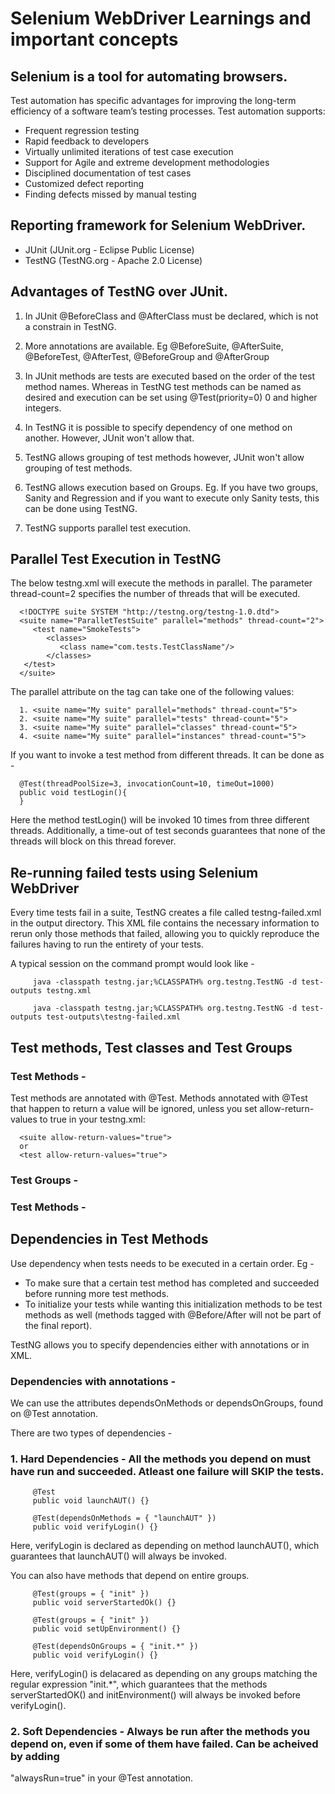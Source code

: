 # Selenium WebDriver Learnings and important concepts
## Selenium is a tool for automating browsers. 

Test automation has specific advantages for improving the long-term efficiency of a software team’s testing processes. Test automation supports:

- Frequent regression testing
- Rapid feedback to developers
- Virtually unlimited iterations of test case execution
- Support for Agile and extreme development methodologies
- Disciplined documentation of test cases
- Customized defect reporting
- Finding defects missed by manual testing

## Reporting framework for Selenium WebDriver. 
- JUnit (JUnit.org - Eclipse Public License)
- TestNG (TestNG.org - Apache 2.0 License) 

## Advantages of TestNG over JUnit. 
   1. In JUnit @BeforeClass and @AfterClass must be declared, which is not a constrain in TestNG. 
    
   2. More annotations are available. Eg @BeforeSuite, @AfterSuite, @BeforeTest, @AfterTest, @BeforeGroup and @AfterGroup
   
   3. In JUnit methods are tests are executed based on the order of the test method names. Whereas in TestNG test methods can be named as    desired and execution can be set using @Test(priority=0) 0 and higher integers. 
   
   4. In TestNG it is possible to specify dependency of one method on another. However, JUnit won't allow that. 
   
   5. TestNG allows grouping of test methods however, JUnit won't allow grouping of test methods. 
   
   6. TestNG allows execution based on Groups. Eg. If you have two groups, Sanity and Regression and if you want to execute only Sanity      tests, this can be done using TestNG. 
   
   7. TestNG supports parallel test execution.

## Parallel Test Execution in TestNG 

The below testng.xml will execute the methods in parallel. The parameter thread-count=2 specifies the number of threads that will be executed. 

      <!DOCTYPE suite SYSTEM "http://testng.org/testng-1.0.dtd">
      <suite name="ParalletTestSuite" parallel="methods" thread-count="2">
         <test name="SmokeTests">
            <classes>
               <class name="com.tests.TestClassName"/>
            </classes>
       </test>
      </suite>

The parallel attribute on the <suite> tag can take one of the following values: 

      1. <suite name="My suite" parallel="methods" thread-count="5">
      2. <suite name="My suite" parallel="tests" thread-count="5">
      3. <suite name="My suite" parallel="classes" thread-count="5">
      4. <suite name="My suite" parallel="instances" thread-count="5">
      
 If you want to invoke a test method from different threads. It can be done as - 
   
      @Test(threadPoolSize=3, invocationCount=10, timeOut=1000)
      public void testLogin(){
      }

Here the method testLogin() will be invoked 10 times from three different threads. Additionally, a time-out of test seconds guarantees that none of the threads will block on this thread forever. 

## Re-running failed tests using Selenium WebDriver 

Every time tests fail in a suite, TestNG creates a file called testng-failed.xml in the output directory. This XML file contains the necessary information to rerun only those methods that failed, allowing you to quickly reproduce the failures having to run the entirety of your tests. 

A typical session on the command prompt would look like -

         java -classpath testng.jar;%CLASSPATH% org.testng.TestNG -d test-outputs testng.xml
         
         java -classpath testng.jar;%CLASSPATH% org.testng.TestNG -d test-outputs test-outputs\testng-failed.xml
         
## Test methods, Test classes and Test Groups

### Test Methods - 
Test methods are annotated with @Test. Methods annotated with @Test that happen to return a value will be ignored, unless you set allow-return-values to true in your testng.xml:
      
      <suite allow-return-values="true">
      or
      <test allow-return-values="true">

### Test Groups - 
         
### Test Methods - 

## Dependencies in Test Methods

Use dependency when tests needs to be executed in a certain order. Eg - 
   - To make sure that a certain test method has completed and succeeded before running more test methods. 
   - To initialize your tests while wanting this initialization methods to be test methods as well (methods tagged with @Before/After      will not be part of the final report).

TestNG allows you to specify dependencies either with annotations or in XML.

### Dependencies with annotations - 

We can use the attributes dependsOnMethods or dependsOnGroups, found on @Test annotation. 

There are two types of dependencies - 
### 1. Hard Dependencies - All the methods you depend on must have run and succeeded. Atleast one failure will SKIP the tests. 
   
         @Test
         public void launchAUT() {}
 
         @Test(dependsOnMethods = { "launchAUT" })
         public void verifyLogin() {}

Here, verifyLogin is declared as depending on method launchAUT(), which guarantees that launchAUT() will always be invoked. 
   
You can also have methods that depend on entire groups. 
   
         @Test(groups = { "init" })
         public void serverStartedOk() {}
 
         @Test(groups = { "init" })
         public void setUpEnvironment() {}
 
         @Test(dependsOnGroups = { "init.*" })
         public void verifyLogin() {}
      
Here, verifyLogin() is delacared as depending on any groups matching the regular expression "init.*", which guarantees that the 
methods serverStartedOK() and initEnvironment() will always be invoked before verifyLogin(). 
      
 ### 2. Soft Dependencies - Always be run after the methods you depend on, even if some of them have failed. Can be acheived by adding 
 "alwaysRun=true" in your @Test annotation. 





